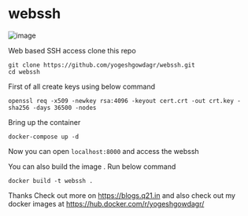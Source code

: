 # webssh

![image](https://user-images.githubusercontent.com/80840076/222836572-293aa7aa-8404-46ec-a0a3-ca69fa86b664.png)

Web based SSH access
clone this repo 
```
git clone https://github.com/yogeshgowdagr/webssh.git
cd webssh 
```
First of all create keys using below command 

```
openssl req -x509 -newkey rsa:4096 -keyout cert.crt -out crt.key -sha256 -days 36500 -nodes
```
Bring up the container 
```
docker-compose up -d 
```
Now you can open `localhost:8000` and access the webssh


You can also build the image . Run below command 
```
docker build -t webssh .
```

Thanks 
Check out more on https://blogs.q21.in and also check out my docker images at https://hub.docker.com/r/yogeshgowdagr/

